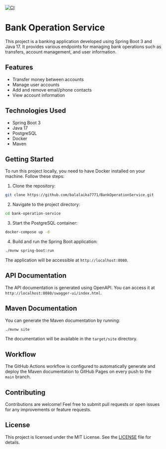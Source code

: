 [![CI](https://github.com/balalaika7771/BankOperationService/actions/workflows/build.yml/badge.svg)](https://github.com/balalaika7771/BankOperationService/actions/workflows/build.yml)
# Bank Operation Service

This project is a banking application developed using Spring Boot 3 and Java 17. It provides various endpoints for managing bank operations such as transfers, account management, and user information.

## Features

- Transfer money between accounts
- Manage user accounts
- Add and remove email/phone contacts
- View account information

## Technologies Used

- Spring Boot 3
- Java 17
- PostgreSQL
- Docker
- Maven

## Getting Started

To run this project locally, you need to have Docker installed on your machine. Follow these steps:

1. Clone the repository:

```bash
git clone https://github.com/balalaika7771/BankOperationService.git
```

2. Navigate to the project directory:

```bash
cd bank-operation-service
```

3. Start the PostgreSQL container:

```bash
docker-compose up -d
```

4. Build and run the Spring Boot application:

```bash
./mvnw spring-boot:run
```

The application will be accessible at `http://localhost:8080`.

## API Documentation

The API documentation is generated using OpenAPI. You can access it at `http://localhost:8080/swagger-ui/index.html`.

## Maven Documentation

You can generate the Maven documentation by running:

```bash
./mvnw site
```

The documentation will be available in the `target/site` directory.

## Workflow

The GitHub Actions workflow is configured to automatically generate and deploy the Maven documentation to GitHub Pages on every push to the `main` branch.

## Contributing

Contributions are welcome! Feel free to submit pull requests or open issues for any improvements or feature requests.

## License

This project is licensed under the MIT License. See the [LICENSE](LICENSE) file for details.